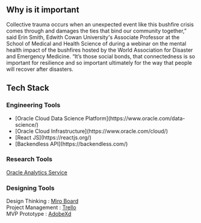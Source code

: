 ## Why is it important

Collective trauma occurs when an unexpected event like this bushfire crisis comes through and damages the ties that bind our community together,” said Erin Smith, Edwith Cowan University's Associate Professor at the School of Medical and Health Science of  during a webinar on the mental health impact of the bushfires hosted by the World Association for Disaster and Emergency Medicine. “It’s those social bonds, that connectedness is so important for resilience and so important ultimately for the way that people will recover after disasters.

## Tech Stack

### Engineering Tools
<ul>
    <li> [Oracle Cloud Data Science Platform](https://www.oracle.com/data-science/)</li>
    <li> [Oracle Cloud Infrastructure](https://www.oracle.com/cloud/) </li>
    <li> [React JS](https://reactjs.org/) </li>
    <li> [Backendless API](https://backendless.com/) </li>
</ul>

### Research Tools
[Oracle Analytics Service](https://docs.oracle.com/en/cloud/paas/analytics-cloud/index.html)

### Designing Tools
Design Thinking : [Miro Board](https://miro.com/app/board/o9J_lJ7gfeE=/) <br/>
Project Management : [Trello](https://trello.com/b/VGfm8ZnS/journey-i-do) <br/>
MVP Prototype : [AdobeXd](https://xd.adobe.com/view/36aa194e-176b-4d60-bb6e-e9ce70d0c128-63f9/?fullscreen) <br/>
